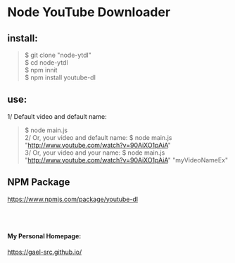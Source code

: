# Node YouTube Downloader

## install:

> $ git clone "node-ytdl" </br>
> $ cd node-ytdl </br>
> $ npm innit </br>
> $ npm install youtube-dl </br>

## use:

1/ Default video and default name:
> $ node main.js </br>
2/ Or, your video and default name:
> $ node main.js "http://www.youtube.com/watch?v=90AiXO1pAiA" </br>
3/ Or, your video and your name:
> $ node main.js "http://www.youtube.com/watch?v=90AiXO1pAiA" "myVideoNameEx" </br>

## NPM Package

https://www.npmjs.com/package/youtube-dl


</br>
</br>

#### My Personal Homepage:

https://gael-src.github.io/
